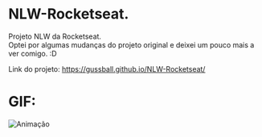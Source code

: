 # NLW-Rocketseat.
Projeto NLW da Rocketseat.<br>
Optei por algumas mudanças do projeto original e deixei um pouco mais a ver comigo. :D

Link do projeto: https://gussball.github.io/NLW-Rocketseat/

# GIF:
![Animação](https://user-images.githubusercontent.com/112123706/192395597-4f3519c7-20df-4c5d-a9e2-a56799aac484.gif)

